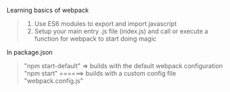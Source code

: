 Learning basics of webpack

> 1. Use ES6 modules to export and import javascript
> 2. Setup your main entry .js file (index.js) and call or execute a function for webpack to start doing magic

In package.json

> "npm start-default" => builds with the default webpack configuration <br>
> "npm start" ======> builds with a custom config file "webpack.config.js"
